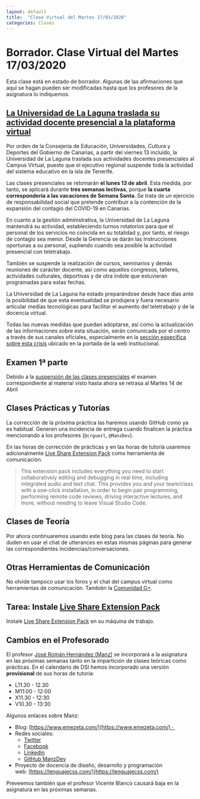 ```yaml
---
layout: default
title:  "Clase Virtual del Martes 17/03/2020"
categories: Clases
---
```


# Borrador. Clase Virtual del Martes 17/03/2020

Esta clase está en estado de borrador. Algunas de las afirmaciones 
que aquí se hagan pueden ser modificadas hasta que los profesores 
de la asignatura lo indiquemos.


## [La Universidad de La Laguna traslada su actividad docente presencial a la plataforma virtual](https://www.ull.es/portal/noticias/2020/ull-traslada-docencia-plataforma-virtual/)

Por orden de la Consejería de Educación, Universidades, Cultura y Deportes del Gobierno de Canarias, a partir del viernes 13 incluido, la Universidad de La Laguna traslada sus actividades docentes presenciales al Campus Virtual, puesto que el ejecutivo regional suspende toda la actividad del sistema educativo en la isla de Tenerife.

Las clases presenciales se retomarán **el lunes 13 de abril**. Esta medida, por tanto, se aplicará durante **tres semanas lectivas**, porque **la cuarta correspondería a las vacaciones de Semana Santa**. Se trata de un ejercicio de responsabilidad social que pretende contribuir a la contención de la expansión del contagio del COVID-19 en Canarias.

En cuanto a la gestión administrativa, la Universidad de La Laguna mantendrá su actividad, estableciendo turnos rotatorios para que el personal de los servicios no coincida en su totalidad y, por tanto, el riesgo de contagio sea menor. Desde la Gerencia se darán las instrucciones oportunas a su personal, supliendo cuando sea posible la actividad presencial con teletrabajo.

También se suspende la realización de cursos, seminarios y demás reuniones de carácter docente, así como aquellos congresos, talleres, actividades culturales, deportivas y de otra índole que estuvieran programadas para estas fechas.

La Universidad de La Laguna ha estado preparándose desde hace días ante la posibilidad de que esta eventualidad se produjera y fuera necesario articular medias tecnológicas para facilitar el aumento del teletrabajo y de la docencia virtual.

Todas las nuevas medidas que puedan adoptarse, así como la actualización de las informaciones sobre esta situación, serán comunicada por el centro a través de sus canales oficiales, especialmente en la [sección específica sobre esta crisis](https://www.ull.es/coronavirus/) ubicado en la portada de la web institucional.

## Examen 1ª parte

Debido a la [suspensión de las clases presenciales](https://www.ull.es/portal/noticias/2020/ull-traslada-docencia-plataforma-virtual/) el examen correspondiente al  material visto hasta ahora se retrasa al  Martes 14 de Abril

## Clases Prácticas y Tutorías

La corrección de la próxima práctica las haremos usando GitHub como ya es habitual.
Generen una incidencia de entrega cuando finalicen la práctica mencionando a los profesores (`@crguezl`, `@ManzDev`). 

En las horas de corrección de prácticas y en las horas de tutoría usaremos adicionalmente
[Live Share Extension Pack](https://marketplace.visualstudio.com/items?itemName=MS-vsliveshare.vsliveshare-pack) como herramienta de comunicación.

> This extension pack includes everything you need to start collaboratively editing and debugging in real time, including integrated audio and text chat. This provides you and your team/class with a one-click installation, in order to begin pair programming, performing remote code reviews, driving interactive lectures, and more, without needing to leave Visual Studio Code.

## Clases de Teoría

Por ahora continuaremos usando este blog para las clases de teoría.
No duden en usar el chat de utterances en estas mismas páginas para generar las correspondientes incidencias/conversaciones.

## Otras Herramientas de Comunicación

No olvide tampoco usar los foros y el chat del campus virtual como herramientas de comunicación. También la [Comunidad G+]({{site.google_plus}}).

## Tarea: Instale [Live Share Extension Pack](https://marketplace.visualstudio.com/items?itemName=MS-vsliveshare.vsliveshare-pack)

Instale [Live Share Extension Pack](https://marketplace.visualstudio.com/items?itemName=MS-vsliveshare.vsliveshare-pack) en su máquina de trabajo.

## Cambios en el Profesorado

El profesor [José Román Hernández (Manz)](https://www.emezeta.com/manz)
se incorporará a la asignatura en las próximas semanas tanto en la impartición de clases teóricas como prácticas. En el calendario de DSI hemos incorporado una versión **provisional** de sus horas de tutoría:

* L11.30 - 12.30
* M11:00 - 12:00
* X11.30 - 12:30
* V10.30 - 13:30

Algunos enlaces sobre Manz:

- Blog: [https://www.emezeta.com/](https://www.emezeta.com/) · 
- Redes sociales: 
  - [Twitter](https://twitter.com/Manz)
  - [Facebook](https://www.facebook.com/emezetablog/)
  - [Linkedin](https://es.linkedin.com/in/joseromanhdez)
  - [GitHub ManzDev](https://github.com/ManzDev)
- Proyecto de docencia de diseño, desarrollo y programación web: [https://lenguajecss.com/](https://lenguajecss.com/)

Preveemos también que el profesor Vicente Blanco causará baja en la asignatura en las próximas semanas. 


<!--

## Promises

### Promise Chaining

* [Promise Chaining](https://javascript.info/promise-chaining)
* [tema2-async/exercises/promises/promise-chaining/](https://github.com/ULL-MII-SYTWS-1920/ull-mii-sytws-1920.github.io/blob/master/tema2-async/exercises/promises/promise-chaining/)
* [Promises chaining fetch]({{site.baseurl}}/tema2-async/promises-chaining-fetch-example)

### Error handling with promises

* [Error handling with promises](https://javascript.info/promise-error-handling)

```
[~/.../exception-inside-promise(master)]$ pwd -P
/Users/casiano/campus-virtual/1920/pl1920/apuntes/tema1-introduccion-a-javascript/event-loop/exercises/promises/exception-inside-promise
```

[Exercises: Exceptions and Promises](https://github.com/ULL-MII-SYTWS-1920/ull-mii-sytws-1920.github.io/tree/master/tema2-async/exercises/promises/exception-inside-promise)

### Promise API

* [Promise API](https://javascript.info/promise-api)

## Práctica: p3-t2-handling-events

* [Descripción de la Práctica]({{site.baseurl}}/tema2-async/practicas/p3-t2-handling-events/index.html)

## Node.js EventEmitters

* [Node.js EventEmitters]({{site.baseurl}}/tema2-async/event-emitter.html)

## Streams

* [Streams]({{site.baseurl}}/tema1-introduccion/streams)

## Processes

* [Node.js Child Processes]({{site.baseurl}}/tema2-async/processes)

-->